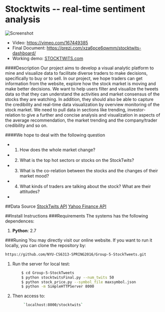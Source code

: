 # Stocktwits -- real-time sentiment analysis
![Screenshot](https://github.com/NYU-CS6313-SPRING2016/Group-5-StockTweets/blob/master/Screen%20Shot%202016-08-22%20at%208.31.35%20PM.png)
- Video: https://vimeo.com/167449385
- Final Document: https://prezi.com/xza6pce6qwmm/stocktwits-dashboard/ 
- Working demo: [STOCKTWITS.com](http://angelinazhao.com/stock/)

####Description
Our project aims to develop a visual analytic platform to mine and visualize data to facilitate diverse traders to make decisions, specifically to buy or to sell. In our project, we hope traders can get information from the website, explore how the stock market is moving and make better decisions. We want to help users filter and visualize the tweets data so that they can understand the activities and market consensus of the stocks they are watching. In addition, they should also be able to capture the credibility and real-time data visualization by overview monitoring of the stock market. We need to pull data in sections like trending, investor-relation to give a further and concise analysis and visualization in aspects of the average recommendation, the market trending and the company/trader credibility and so on.

####We hope to deal with the following question
- 1.	How does the whole market change?
- 2.	What is the top hot sectors or stocks on the StockTwits?
- 3.	What is the co-relation between the stocks and the changes of their market mood?
- 4.	What kinds of traders are talking about the stock? What are their attitudes?
- 
##Data Source
[StockTwits API](http://stocktwits.com/developers)
[Yahoo Finance API](https://pypi.python.org/pypi/yahoo-finance/1.1.4)

##Install Instructions
###Requirements
The systems has the following dependences:

1. **Python**: 2.7

###Runing
You may directly visit our online website. If you want to run it locally, you can clone the repository by:
```sh
https://github.com/NYU-CS6313-SPRING2016/Group-5-StockTweets.git
```


1. Run the server for local test:

	```sh
		$ cd Group-5-StockTweets
		$ python stocktwitsFinal.py --num_twits 50
		$ python stock_price.py --symbol_file maxsymbol.json
		$ python -m SimpleHTTPServer 8000
	```

2. Then access to:

	```sh
		 `localhost:8000/stocktwits`
	```
